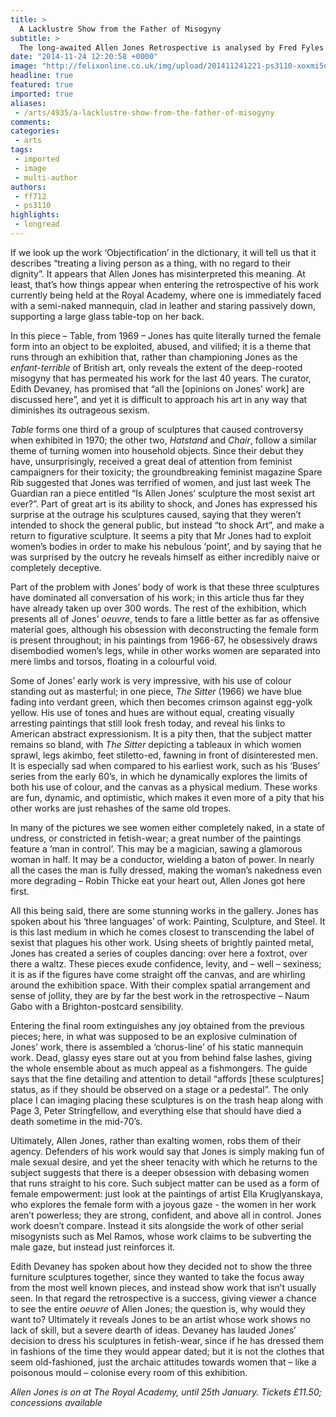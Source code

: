 ```yaml
---
title: >
  A Lacklustre Show from the Father of Misogyny
subtitle: >
  The long-awaited Allen Jones Retrospective is analysed by Fred Fyles
date: "2014-11-24 12:20:58 +0000"
image: "http://felixonline.co.uk/img/upload/201411241221-ps3110-xoxmi5opj2t1n9cv4zzc.jpg"
headline: true
featured: true
imported: true
aliases:
 - /arts/4935/a-lacklustre-show-from-the-father-of-misogyny
comments:
categories:
 - arts
tags:
 - imported
 - image
 - multi-author
authors:
 - ff712
 - ps3110
highlights:
 - longread
---
```


If we look up the work ‘Objectification’ in the dictionary, it will tell us that it describes “treating a living person as a thing, with no regard to their dignity”. It appears that Allen Jones has misinterpreted this meaning. At least, that’s how things appear when entering the retrospective of his work currently being held at the Royal Academy, where one is immediately faced with a semi-naked mannequin, clad in leather and staring passively down, supporting a large glass table-top on her back.

In this piece – Table, from 1969 – Jones has quite literally turned the female form into an object to be exploited, abused, and vilified; it is a theme that runs through an exhibition that, rather than championing Jones as the _enfant-terrible_ of British art, only reveals the extent of the deep-rooted misogyny that has permeated his work for the last 40 years. The curator, Edith Devaney, has promised that “all the [opinions on Jones’ work] are discussed here”, and yet it is difficult to approach his art in any way that diminishes its outrageous sexism.

_Table_ forms one third of a group of sculptures that caused controversy when exhibited in 1970; the other two, _Hatstand_ and _Chair_, follow a similar theme of turning women into household objects. Since their debut they have, unsurprisingly, received a great deal of attention from feminist campaigners for their toxicity; the groundbreaking feminist magazine Spare Rib suggested that Jones was terrified of women, and just last week The Guardian ran a piece entitled “Is Allen Jones’ sculpture the most sexist art ever?”. Part of great art is its ability to shock, and Jones has expressed his surprise at the outrage his sculptures caused, saying that they weren’t intended to shock the general public, but instead “to shock Art”, and make a return to figurative sculpture. It seems a pity that Mr Jones had to exploit women’s bodies in order to make his nebulous ‘point’, and by saying that he was surprised by the outcry he reveals himself as either incredibly naive or completely deceptive.

Part of the problem with Jones’ body of work is that these three sculptures have dominated all conversation of his work; in this article thus far they have already taken up over 300 words. The rest of the exhibition, which presents all of Jones’ _oeuvre_, tends to fare a little better as far as offensive material goes, although his obsession with deconstructing the female form is present throughout; in his paintings from 1966-67, he obsessively draws disembodied women’s legs, while in other works women are separated into mere limbs and torsos, floating in a colourful void.

Some of Jones’ early work is very impressive, with his use of colour standing out as masterful; in one piece, _The Sitter_ (1966) we have blue fading into verdant green, which then becomes crimson against egg-yolk yellow. His use of tones and hues are without equal, creating visually arresting paintings that still look fresh today, and reveal his links to American abstract expressionism. It is a pity then, that the subject matter remains so bland, with _The Sitter_ depicting a tableaux in which women sprawl, legs akimbo, feet stiletto-ed, fawning in front of disinterested men. It is especially sad when compared to his earliest work, such as his ‘Buses’ series from the early 60’s, in which he dynamically explores the limits of both his use of colour, and the canvas as a physical medium. These works are fun, dynamic, and optimistic, which makes it even more of a pity that his other works are just rehashes of the same old tropes.

In many of the pictures we see women either completely naked, in a state of undress, or constricted in fetish-wear; a great number of the paintings feature a ‘man in control’. This may be a magician, sawing a glamorous woman in half. It may be a conductor, wielding a baton of power. In nearly all the cases the man is fully dressed, making the woman’s nakedness even more degrading – Robin Thicke eat your heart out, Allen Jones got here first.

All this being said, there are some stunning works in the gallery. Jones has spoken about his ‘three languages’ of work: Painting, Sculpture, and Steel. It is this last medium in which he comes closest to transcending the label of sexist that plagues his other work. Using sheets of brightly painted metal, Jones has created a series of couples dancing: over here a foxtrot, over there a waltz. These pieces exude confidence, levity, and – well – sexiness; it is as if the figures have come straight off the canvas, and are whirling around the exhibition space. With their complex spatial arrangement and sense of jollity, they are by far the best work in the retrospective – Naum Gabo with a Brighton-postcard sensibility.

Entering the final room extinguishes any joy obtained from the previous pieces; here, in what was supposed to be an explosive culmination of Jones’ work, there is assembled a ‘chorus-line’ of his static mannequin work. Dead, glassy eyes stare out at you from behind false lashes, giving the whole ensemble about as much appeal as a fishmongers. The guide says that the fine detailing and attention to detail “affords [these sculptures] status, as if they should be observed on a stage or a pedestal”. The only place I can imaging placing these sculptures is on the trash heap along with Page 3, Peter Stringfellow, and everything else that should have died a death sometime in the mid-70’s.

Ultimately, Allen Jones, rather than exalting women, robs them of their agency. Defenders of his work would say that Jones is simply making fun of male sexual desire, and yet the sheer tenacity with which he returns to the subject suggests that there is a deeper obsession with debasing women that runs straight to his core. Such subject matter can be used as a form of female empowerment: just look at the paintings of artist Ella Kruglyanskaya, who explores the female form with a joyous gaze - the women in her work aren’t powerless; they are strong, confident, and above all in control. Jones work doesn’t compare. Instead it sits alongside the work of other serial misogynists such as Mel Ramos, whose work claims to be subverting the male gaze, but instead just reinforces it.

Edith Devaney has spoken about how they decided not to show the three furniture sculptures together, since they wanted to take the focus away from the most well known pieces, and instead show work that isn’t usually seen. In that regard the retrospective is a success, giving viewer a chance to see the entire _oeuvre_ of Allen Jones; the question is, why would they want to? Ultimately it reveals Jones to be an artist whose work shows no lack of skill, but a severe dearth of ideas. Devaney has lauded Jones’ decision to dress his sculptures in fetish-wear, since if he has dressed them in fashions of the time they would appear dated; but it is not the clothes that seem old-fashioned, just the archaic attitudes towards women that – like a poisonous mould – colonise every room of this exhibition.

_Allen Jones is on at The Royal Academy, until 25th January. Tickets £11.50; concessions available_
